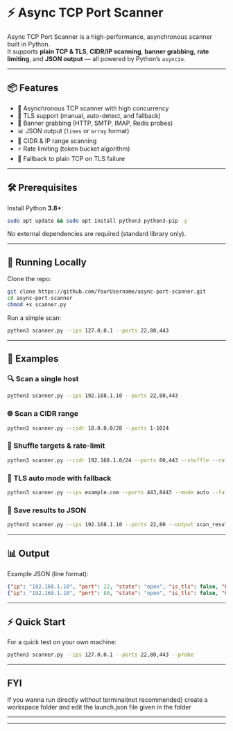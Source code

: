 # ⚡ Async TCP Port Scanner

Async TCP Port Scanner is a high-performance, asynchronous scanner built in Python.  
It supports **plain TCP & TLS**, **CIDR/IP scanning**, **banner grabbing**, **rate limiting**, and **JSON output** — all powered by Python’s `asyncio`.

---

## 📦 Features

- 🚀 Asynchronous TCP scanner with high concurrency  
- 🔐 TLS support (manual, auto-detect, and fallback)  
- 🪪 Banner grabbing (HTTP, SMTP, IMAP, Redis probes)  
- 📊 JSON output (`lines` or `array` format)  
- 🎯 CIDR & IP range scanning  
- ⚡ Rate limiting (token bucket algorithm)  
- 🔄 Fallback to plain TCP on TLS failure  

---

## 🛠️ Prerequisites

Install Python **3.8+**:

```bash
sudo apt update && sudo apt install python3 python3-pip -y
```

No external dependencies are required (standard library only).

---

## 🐍 Running Locally

Clone the repo:

```bash
git clone https://github.com/YourUsername/async-port-scanner.git
cd async-port-scanner
chmod +x scanner.py
```

Run a simple scan:

```bash
python3 scanner.py --ips 127.0.0.1 --ports 22,80,443
```

---

## 📖 Examples

### 🔍 Scan a single host
```bash
python3 scanner.py --ips 192.168.1.10 --ports 22,80,443
```

### 🌐 Scan a CIDR range
```bash
python3 scanner.py --cidr 10.0.0.0/28 --ports 1-1024
```

### 🎲 Shuffle targets & rate-limit
```bash
python3 scanner.py --cidr 192.168.1.0/24 --ports 80,443 --shuffle --rate 100 --burst 200
```

### 🔐 TLS auto mode with fallback
```bash
python3 scanner.py --ips example.com --ports 443,8443 --mode auto --fallback-plain
```

### 💾 Save results to JSON
```bash
python3 scanner.py --ips 192.168.1.10 --ports 22,80 --output scan_results.json --format array
```

---

## 📊 Output

Example JSON (line format):

```json
{"ip": "192.168.1.10", "port": 22, "state": "open", "is_tls": false, "banner": "SSH-2.0-OpenSSH_8.9p1", "connect_time_ms": 10.5}
{"ip": "192.168.1.10", "port": 80, "state": "open", "is_tls": false, "banner": "HTTP/1.1 200 OK", "connect_time_ms": 8.3}
```

---

## ⚡ Quick Start

For a quick test on your own machine:

```bash
python3 scanner.py --ips 127.0.0.1 --ports 22,80,443 --probe
```

---

## FYI

If you wanna run directly without terminal(not recommended) create a workspace folder and edit the launch.json file given in the folder

---

---

